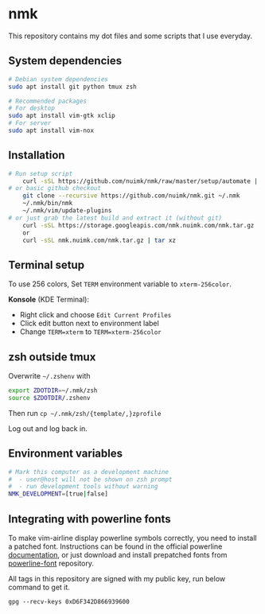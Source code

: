 # nmk
This repository contains my dot files and some scripts that I use everyday.


## System dependencies
```sh
# Debian system dependencies
sudo apt install git python tmux zsh

# Recommended packages
# For desktop
sudo apt install vim-gtk xclip
# For server
sudo apt install vim-nox
```


## Installation
```sh
# Run setup script
    curl -sSL https://github.com/nuimk/nmk/raw/master/setup/automate | zsh
# or basic github checkout
    git clone --recursive https://github.com/nuimk/nmk.git ~/.nmk
    ~/.nmk/bin/nmk
    ~/.nmk/vim/update-plugins
# or just grab the latest build and extract it (without git)
    curl -sSL https://storage.googleapis.com/nmk.nuimk.com/nmk.tar.gz | tar xz
    or
    curl -sSL nmk.nuimk.com/nmk.tar.gz | tar xz
```


## Terminal setup
To use 256 colors, Set `TERM` environment variable to `xterm-256color`.

**Konsole** (KDE Terminal):
- Right click and choose `Edit Current Profiles`
- Click edit button next to environment label
- Change `TERM=xterm` to `TERM=xterm-256color`


## zsh outside tmux
Overwrite `~/.zshenv` with
```sh
export ZDOTDIR=~/.nmk/zsh
source $ZDOTDIR/.zshenv
```

Then run `cp ~/.nmk/zsh/{template/,}zprofile`

Log out and log back in.


## Environment variables
```sh
# Mark this computer as a development machine
#  - user@host will not be shown on zsh prompt
#  - run development tools without warning
NMK_DEVELOPMENT=[true|false]
```


## Integrating with powerline fonts
To make vim-airline display powerline symbols correctly, you need to install a patched font. Instructions can be found in the official powerline [documentation][1], or just download and install prepatched fonts from [powerline-font][2] repository.


All tags in this repository are signed with my public key, run below command to get it.

`gpg --recv-keys 0xD6F342D866939600`


[1]: https://powerline.readthedocs.org/en/latest/installation/linux.html#fonts-installation
[2]: https://github.com/Lokaltog/powerline-fonts
